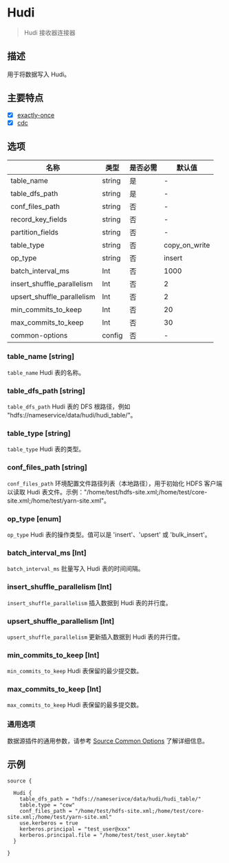 # Hudi

> Hudi 接收器连接器

## 描述

用于将数据写入 Hudi。

## 主要特点

- [x] [exactly-once](../../concept/connector-v2-features.md)
- [x] [cdc](../../concept/connector-v2-features.md)

## 选项

|             名称             |   类型   | 是否必需 |      默认值      |
|----------------------------|--------|------|---------------|
| table_name                 | string | 是    | -             |
| table_dfs_path             | string | 是    | -             |
| conf_files_path            | string | 否    | -             |
| record_key_fields          | string | 否    | -             |
| partition_fields           | string | 否    | -             |
| table_type                 | string | 否    | copy_on_write |
| op_type                    | string | 否    | insert        |
| batch_interval_ms          | Int    | 否    | 1000          |
| insert_shuffle_parallelism | Int    | 否    | 2             |
| upsert_shuffle_parallelism | Int    | 否    | 2             |
| min_commits_to_keep        | Int    | 否    | 20            |
| max_commits_to_keep        | Int    | 否    | 30            |
| common-options             | config | 否    | -             |

### table_name [string]

`table_name` Hudi 表的名称。

### table_dfs_path [string]

`table_dfs_path` Hudi 表的 DFS 根路径，例如 "hdfs://nameservice/data/hudi/hudi_table/"。

### table_type [string]

`table_type` Hudi 表的类型。

### conf_files_path [string]

`conf_files_path` 环境配置文件路径列表（本地路径），用于初始化 HDFS 客户端以读取 Hudi 表文件。示例："/home/test/hdfs-site.xml;/home/test/core-site.xml;/home/test/yarn-site.xml"。

### op_type [enum]

`op_type` Hudi 表的操作类型。值可以是 'insert'、'upsert' 或 'bulk_insert'。

### batch_interval_ms [Int]

`batch_interval_ms` 批量写入 Hudi 表的时间间隔。

### insert_shuffle_parallelism [Int]

`insert_shuffle_parallelism` 插入数据到 Hudi 表的并行度。

### upsert_shuffle_parallelism [Int]

`upsert_shuffle_parallelism` 更新插入数据到 Hudi 表的并行度。

### min_commits_to_keep [Int]

`min_commits_to_keep` Hudi 表保留的最少提交数。

### max_commits_to_keep [Int]

`max_commits_to_keep` Hudi 表保留的最多提交数。

### 通用选项

数据源插件的通用参数，请参考 [Source Common Options](common-options.md) 了解详细信息。

## 示例

```hocon
source {

  Hudi {
    table_dfs_path = "hdfs://nameserivce/data/hudi/hudi_table/"
    table.type = "cow"
    conf_files_path = "/home/test/hdfs-site.xml;/home/test/core-site.xml;/home/test/yarn-site.xml"
    use.kerberos = true
    kerberos.principal = "test_user@xxx"
    kerberos.principal.file = "/home/test/test_user.keytab"
  }

}
```

